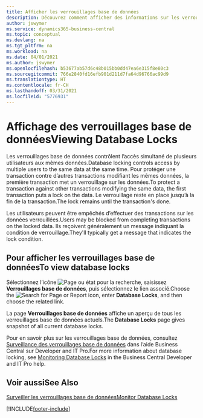 ```yaml
---
title: Afficher les verrouillages base de données
description: Découvrez comment afficher des informations sur les verrouillages de base de données directement depuis l’interface client de Business Central.
author: jswymer
ms.service: dynamics365-business-central
ms.topic: conceptual
ms.devlang: na
ms.tgt_pltfrm: na
ms.workload: na
ms.date: 04/01/2021
ms.author: jswymer
ms.openlocfilehash: b53677ab57d6c48b015bb0dd47ea6e315f8e80c3
ms.sourcegitcommit: 766e2840fd16efb901d211d7fa64d96766ac99d9
ms.translationtype: HT
ms.contentlocale: fr-CH
ms.lasthandoff: 03/31/2021
ms.locfileid: "5776931"
---
```

# <a name="viewing-database-locks"></a><span data-ttu-id="c3eb3-103">Affichage des verrouillages base de données</span><span class="sxs-lookup"><span data-stu-id="c3eb3-103">Viewing Database Locks</span></span>

<span data-ttu-id="c3eb3-104">Les verrouillages base de données contrôlent l’accès simultané de plusieurs utilisateurs aux mêmes données.</span><span class="sxs-lookup"><span data-stu-id="c3eb3-104">Database locking controls access by multiple users to the same data at the same time.</span></span> <span data-ttu-id="c3eb3-105">Pour protéger une transaction contre d’autres transactions modifiant les mêmes données, la première transaction met un verrouillage sur les données.</span><span class="sxs-lookup"><span data-stu-id="c3eb3-105">To protect a transaction against other transactions modifying the same data, the first transaction puts a lock on the data.</span></span> <span data-ttu-id="c3eb3-106">Le verrouillage reste en place jusqu’à la fin de la transaction.</span><span class="sxs-lookup"><span data-stu-id="c3eb3-106">The lock remains until the transaction's done.</span></span>

<span data-ttu-id="c3eb3-107">Les utilisateurs peuvent être empêchés d’effectuer des transactions sur les données verrouillées.</span><span class="sxs-lookup"><span data-stu-id="c3eb3-107">Users may be blocked from completing transactions on the locked data.</span></span> <span data-ttu-id="c3eb3-108">Ils reçoivent généralement un message indiquant la condition de verrouillage.</span><span class="sxs-lookup"><span data-stu-id="c3eb3-108">They'll typically get a message that indicates the lock condition.</span></span>

## <a name="to-view-database-locks"></a><span data-ttu-id="c3eb3-109">Pour afficher les verrouillages base de données</span><span class="sxs-lookup"><span data-stu-id="c3eb3-109">To view database locks</span></span>

<span data-ttu-id="c3eb3-110">Sélectionnez l’icône ![Page ou état pour la recherche](media/ui-search/search_small.png "Icône Page ou état pour la recherche"), saisissez **Verrouillages base de données**, puis sélectionnez le lien associé.</span><span class="sxs-lookup"><span data-stu-id="c3eb3-110">Choose the ![Search for Page or Report](media/ui-search/search_small.png "Search for Page or Report icon") icon, enter **Database Locks**, and then choose the related link.</span></span>

<span data-ttu-id="c3eb3-111">La page **Verrouillages base de données** affiche un aperçu de tous les verrouillages base de données actuels.</span><span class="sxs-lookup"><span data-stu-id="c3eb3-111">The **Database Locks** page gives snapshot of all current database locks.</span></span>

<span data-ttu-id="c3eb3-112">Pour en savoir plus sur les verrouillages base de données, consultez [Surveillance des verrouillages base de données](/dynamics365/business-central/dev-itpro/administration/monitor-database-locks) dans l’aide Business Central sur Developer and IT Pro.</span><span class="sxs-lookup"><span data-stu-id="c3eb3-112">For more information about database locking, see [Monitoring Database Locks](/dynamics365/business-central/dev-itpro/administration/monitor-database-locks) in the Business Central Developer and IT Pro help.</span></span>

## <a name="see-also"></a><span data-ttu-id="c3eb3-113">Voir aussi</span><span class="sxs-lookup"><span data-stu-id="c3eb3-113">See Also</span></span>

[<span data-ttu-id="c3eb3-114">Surveiller les verrouillages base de données</span><span class="sxs-lookup"><span data-stu-id="c3eb3-114">Monitor Database Locks</span></span>](/dynamics365/business-central/dev-itpro/administration/monitor-database-locks) 


[!INCLUDE[footer-include](includes/footer-banner.md)]
